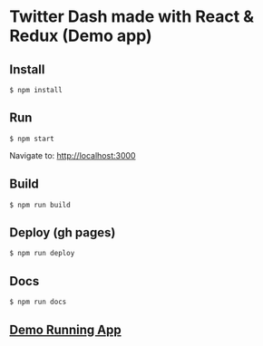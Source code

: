 # Twitter Dash made with React & Redux (Demo app)

## Install
```
$ npm install
```

## Run
```
$ npm start
```
  Navigate to: [http://localhost:3000](http://localhost:3000)

## Build
```
$ npm run build
```

## Deploy (gh pages)
```
$ npm run deploy
```

## Docs
```
$ npm run docs
```
## [Demo Running App](https://maurobus.github.io/twitter-react-dashboard)
